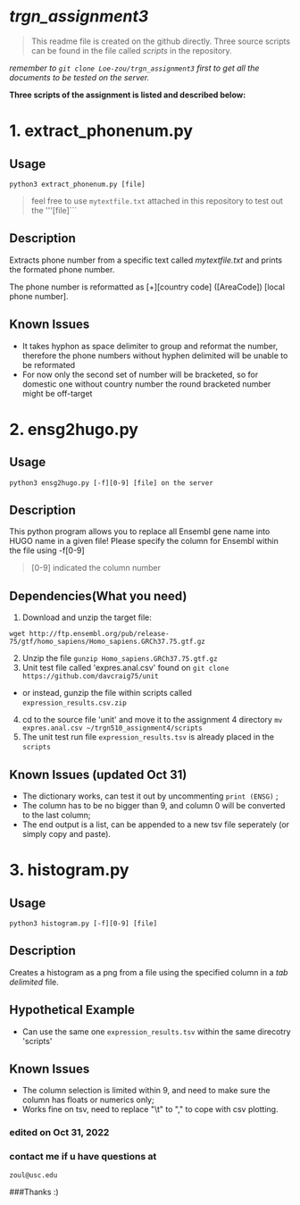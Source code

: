 # *trgn_assignment3*

> This readme file is created on the github directly. 
  Three source scripts can be found in the file called *scripts* in the repository.

*remember to `git clone Loe-zou/trgn_assignment3` first to get all the documents to be tested on the server.*

**Three scripts of the assignment is listed and described below:**


# 1. extract_phonenum.py

## Usage

```
python3 extract_phonenum.py [file]
```

> feel free to use ```mytextfile.txt``` attached in this repository to test out the '''[file]```

## Description

Extracts phone number from a specific text called *mytextfile.txt* and prints the formated phone number.

The phone number is reformatted as [+][country code] ([AreaCode]) [local phone number].

## Known Issues

- It takes hyphon as space delimiter to group and reformat the number, therefore the phone numbers without hyphen delimited will be unable to be reformated
- For now only the second set of number will be bracketed, so for domestic one without country number the round bracketed number might be off-target

# 2. ensg2hugo.py

## Usage
```
python3 ensg2hugo.py [-f][0-9] [file] on the server
```

## Description

This python program allows you to replace all Ensembl gene name into HUGO name in a given file! Please specify the column for Ensembl within the file using -f[0-9] 

>[0-9] indicated the column number


## Dependencies(What you need)

1. Download and unzip the target file:

```
wget http://ftp.ensembl.org/pub/release-75/gtf/homo_sapiens/Homo_sapiens.GRCh37.75.gtf.gz
```
2. Unzip the file `gunzip Homo_sapiens.GRCh37.75.gtf.gz`
3. Unit test file called 'expres.anal.csv' found on ``git clone https://github.com/davcraig75/unit``
  - or instead, gunzip the file within scripts called `expression_results.csv.zip`
4. cd to the source file 'unit' and move it to the assignment 4 directory 
   ``mv expres.anal.csv ~/trgn510_assignment4/scripts``
5. The unit test run file `expression_results.tsv` is already placed in the `scripts`

## Known Issues (updated Oct 31)
- The dictionary works, can test it out by uncommenting `print (ENSG)` ;
- The column has to be no bigger than 9, and column 0 will be converted to the last column;
- The end output is a list, can be appended to a new tsv file seperately (or simply copy and paste).

# 3. histogram.py
## Usage
```python3 histogram.py [-f][0-9] [file]```

## Description
Creates a histogram as a png from a file using the specified column in a *tab delimited* file.

## Hypothetical Example
- Can use the same one `expression_results.tsv` within the same direcotry 'scripts'

## Known Issues
- The column selection is limited within 9, and need to make sure the column has floats or numerics only;
- Works fine on tsv, need to replace "\t" to "," to cope with csv plotting.


### edited on Oct 31, 2022
### contact me if u have questions at 
```
zoul@usc.edu
```
###Thanks :)

